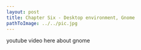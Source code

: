 ```yaml
---
layout: post
title: Chapter Six - Desktop environment, Gnome
pathToImage: ../../pic.jpg
---
```


youtube video here about gnome
